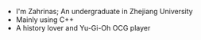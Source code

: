 - I'm Zahrinas; An undergraduate in Zhejiang University
- Mainly using C++
- A history lover and Yu-Gi-Oh OCG player

